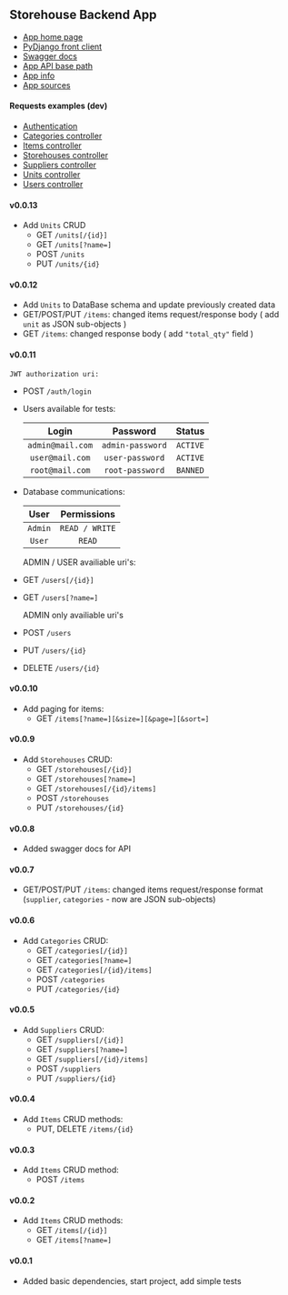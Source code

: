 Storehouse Backend App
---

- [App home page](https://gb-storehouse.herokuapp.com)
- [PyDjango front client](https://pydjango-geek-stockcontrol.herokuapp.com/)
- [Swagger docs](https://gb-storehouse.herokuapp.com/swagger-ui.html)
- [App API base path](https://gb-storehouse.herokuapp.com/api/v1)
- [App info](https://gb-storehouse.herokuapp.com/check/info)
- [App sources](https://github.com/VaolEr/GB-spring-boot-app)

#### Requests examples (dev)
   - [Authentication](src/test/idea-http-client/authentication.http)
   - [Categories controller](src/test/idea-http-client/categories.http)
   - [Items controller](src/test/idea-http-client/items.http)
   - [Storehouses controller](src/test/idea-http-client/storehouses.http)
   - [Suppliers controller](src/test/idea-http-client/suppliers.http)
   - [Units controller](src/test/idea-http-client/units.http)
   - [Users controller](src/test/idea-http-client/users.http)

#### v0.0.13
- Add `Units` CRUD
    - GET `/units[/{id}]`
    - GET `/units[?name=]`
    - POST `/units`
    - PUT `/units/{id}`

#### v0.0.12
- Add `Units` to DataBase schema and update previously created data
- GET/POST/PUT `/items`: changed items request/response body ( add `unit` as JSON sub-objects )
- GET `/items`: changed response body ( add `"total_qty"` field )

#### v0.0.11
    JWT authorization uri:
- POST `/auth/login`
  

- Users available for tests:

    | Login | Password | Status |
    | :---: | :---: | :---: |
    |`admin@mail.com`|`admin-password`| `ACTIVE`|
    |`user@mail.com`| `user-password`| `ACTIVE`|
    |`root@mail.com`| `root-password`| `BANNED`|

- Database communications:

    | User | Permissions |
    | :---: | :---: |
    |`Admin`|  `READ / WRITE` 
    |`User`|  `READ` |


    ADMIN / USER  availiable  uri's:
- GET `/users[/{id}]`   
- GET `/users[?name=]`
  

    ADMIN only availiable  uri's
- POST `/users`         
- PUT `/users/{id}`     
- DELETE `/users/{id}`  

#### v0.0.10
- Add paging for items:
    - GET `/items[?name=][&size=][&page=][&sort=]`

#### v0.0.9
- Add `Storehouses` CRUD:
    - GET `/storehouses[/{id}]`
    - GET `/storehouses[?name=]`
    - GET `/storehouses[/{id}/items]`
    - POST `/storehouses`
    - PUT `/storehouses/{id}`

#### v0.0.8
- Added swagger docs for API

#### v0.0.7
- GET/POST/PUT `/items`: changed items request/response format (`supplier`, `categories` - now are JSON sub-objects)

#### v0.0.6
- Add `Categories` CRUD:
    - GET `/categories[/{id}]`
    - GET `/categories[?name=]`
    - GET `/categories[/{id}/items]`
    - POST `/categories`
    - PUT `/categories/{id}`

#### v0.0.5
- Add `Suppliers` CRUD:
    - GET `/suppliers[/{id}]`
    - GET `/suppliers[?name=]`
    - GET `/suppliers[/{id}/items]`
    - POST `/suppliers`
    - PUT `/suppliers/{id}`

#### v0.0.4
- Add `Items` CRUD methods:
    - PUT, DELETE `/items/{id}`

#### v0.0.3
- Add `Items` CRUD method:
    - POST `/items`

#### v0.0.2
- Add `Items` CRUD methods:
    - GET `/items[/{id}]`
    - GET `/items[?name=]`

#### v0.0.1
- Added basic dependencies, start project, add simple tests

